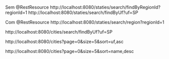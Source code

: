 

Sem @RestResource
http://localhost:8080/staties/search/findByRegionId?regionId=1
http://localhost:8080/staties/search/findByUf?uf=SP

Com @RestResource
http://localhost:8080/staties/search/region?regionId=1

http://localhost:8080/cities/search/findByUf?uf=SP

http://localhost:8080/cities?page=0&size=5&sort=uf,asc

http://localhost:8080/cities?page=0&size=5&sort=name,desc